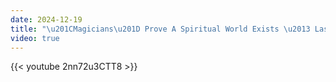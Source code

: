 ```yaml
---
date: 2024-12-19
title: "\u201CMagicians\u201D Prove A Spiritual World Exists \u2013 Last Version"
video: true
---
```



{{< youtube 2nn72u3CTT8 >}}

